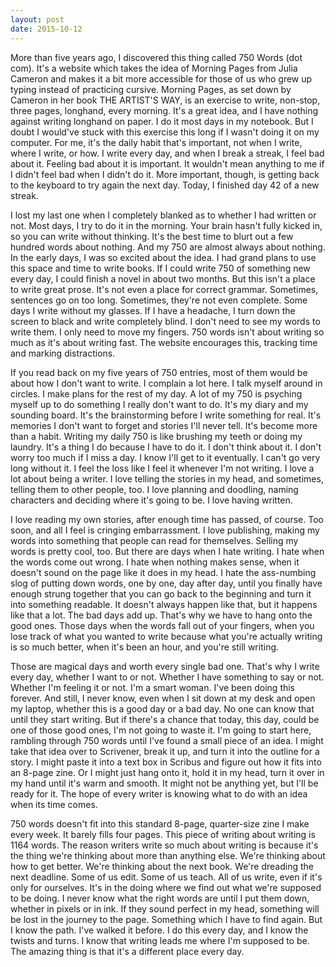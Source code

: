 ```yaml
---
layout: post
date: 2015-10-12
---
```


More than five years ago, I discovered this thing called 750 Words (dot com). It's a website which takes the idea of Morning Pages from Julia Cameron and makes it a bit more accessible for those of us who grew up typing instead of practicing cursive. Morning Pages, as set down by Cameron in her book THE ARTIST'S WAY, is an exercise to write, non-stop, three pages, longhand, every morning. It's a great idea, and I have nothing against writing longhand on paper. I do it most days in my notebook. But I doubt I would've stuck with this exercise this long if I wasn't doing it on my computer. For me, it's the daily habit that's important, not when I write, where I write, or how. I write every day, and when I break a streak, I feel bad about it. Feeling bad about it is important. It wouldn't mean anything to me if I didn't feel bad when I didn't do it. More important, though, is getting back to the keyboard to try again the next day. Today, I finished day 42 of a new streak.

I lost my last one when I completely blanked as to whether I had written or not. Most days, I try to do it in the morning. Your brain hasn't fully kicked in, so you can write without thinking. It's the best time to blurt out a few hundred words about nothing. And my 750 are almost always about nothing. In the early days, I was so excited about the idea. I had grand plans to use this space and time to write books. If I could write 750 of something new every day, I could finish a novel in about two months. But this isn't a place to write great prose. It's not even a place for correct grammar. Sometimes, sentences go on too long. Sometimes, they're not even complete. Some days I write without my glasses. If I have a headache, I turn down the screen to black and write completely blind. I don't need to see my words to write them. I only need to move my fingers. 750 words isn't about writing so much as it's about writing fast. The website encourages this, tracking time and marking distractions.

If you read back on my five years of 750 entries, most of them would be about how I don't want to write. I complain a lot here. I talk myself around in circles. I make plans for the rest of my day. A lot of my 750 is psyching myself up to do something I really don't want to do. It's my diary and my sounding board. It's the brainstorming before I write something for real. It's memories I don't want to forget and stories I'll never tell. It's become more than a habit. Writing my daily 750 is like brushing my teeth or doing my laundry. It's a thing I do because I have to do it. I don't think about it. I don't worry too much if I miss a day. I know I'll get to it eventually. I can't go very long without it. I feel the loss like I feel it whenever I'm not writing. I love a lot about being a writer. I love telling the stories in my head, and sometimes, telling them to other people, too. I love planning and doodling, naming characters and deciding where it's going to be. I love having written. 

I love reading my own stories, after enough time has passed, of course. Too soon, and all I feel is cringing embarrassment. I love publishing, making my words into something that people can read for themselves. Selling my words is pretty cool, too. But there are days when I hate writing. I hate when the words come out wrong. I hate when nothing makes sense, when it doesn't sound on the page like it does in my head. I hate the ass-numbing slog of putting down words, one by one, day after day, until you finally have enough strung together that you can go back to the beginning and turn it into something readable. It doesn't always happen like that, but it happens like that a lot. The bad days add up. That's why we have to hang onto the good ones. Those days when the words fall out of your fingers, when you lose track of what you wanted to write because what you're actually writing is so much better, when it's been an hour, and you're still writing. 

Those are magical days and worth every single bad one. That's why I write every day, whether I want to or not. Whether I have something to say or not. Whether I'm feeling it or not. I'm a smart woman. I've been doing this forever. And still, I never know, even when I sit down at my desk and open my laptop, whether this is a good day or a bad day. No one can know that until they start writing. But if there's a chance that today, this day, could be one of those good ones, I'm not going to waste it. I'm going to start here, rambling through 750 words until I've found a small piece of an idea. I might take that idea over to Scrivener, break it up, and turn it into the outline for a story. I might paste it into a text box in Scribus and figure out how it fits into an 8-page zine. Or I might just hang onto it, hold it in my head, turn it over in my hand until it's warm and smooth. It might not be anything yet, but I'll be ready for it. The hope of every writer is knowing what to do with an idea when its time comes. 

750 words doesn't fit into this standard 8-page, quarter-size zine I make every week. It barely fills four pages. This piece of writing about writing is 1164 words. The reason writers write so much about writing is because it's the thing we're thinking about more than anything else. We're thinking about how to get better. We're thinking about the next book. We're dreading the next deadline. Some of us edit. Some of us teach. All of us write, even if it's only for ourselves. It's in the doing where we find out what we're supposed to be doing. I never know what the right words are until I put them down, whether in pixels or in ink. If they sound perfect in my head, something will be lost in the journey to the page. Something which I have to find again. But I know the path. I've walked it before. I do this every day, and I know the twists and turns. I know that writing leads me where I'm supposed to be. The amazing thing is that it's a different place every day.
